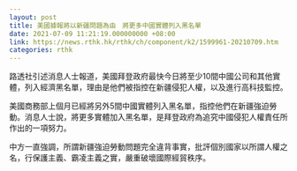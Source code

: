 ```yaml
---
layout: post
title: 美國據報將以新疆問題為由　將更多中國實體列入黑名單
date: 2021-07-09 11:21:19.000000000 +08:00
link: https://news.rthk.hk/rthk/ch/component/k2/1599961-20210709.htm
categories: rthk
---
```


路透社引述消息人士報道，美國拜登政府最快今日將至少10間中國公司和其他實體，列入經濟黑名單，理由是他們被指控在新疆侵犯人權，以及進行高科技監控。

美國商務部上個月已經將另外5間中國實體列入黑名單，指控他們在新疆強迫勞動。消息人士說，將更多實體加入黑名單，是拜登政府為追究中國侵犯人權責任所作出的一項努力。

中方一直強調，所謂新疆強迫勞動問題完全違背事實，批評個別國家以所謂人權之名，行保護主義、霸凌主義之實，嚴重破壞國際經貿秩序。
